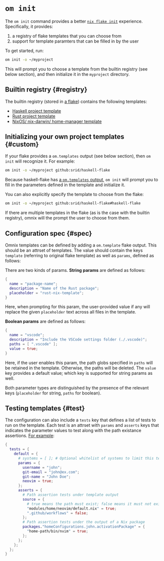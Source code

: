 # `om init`

The `om init` command provides a better [`nix flake init`](https://nix.dev/manual/nix/2.18/command-ref/new-cli/nix3-flake-init) experience. Specifically, it provides:

1. a registry of flake templates that you can choose from
2. support for template paramters that can be filled in by the user

To get started, run:

```sh
om init -o ~/myproject
```

This will prompt you to choose a template from the builtin registry (see below section), and then initialize it in the `myproject` directory.

## Builtin registry {#registry}

The builtin registry (stored in [a flake][flake]) contains the following templates:

- [Haskell project template](https://github.com/srid/haskell-template)
- [Rust project template](https://github.com/srid/rust-nix-template)
- [NixOS/ nix-darwin/ home-manager template](https://github.com/juspay/nixos-unified-template)

[flake]: https://github.com/juspay/omnix/blob/main/crates/omnix-init/registry/flake.nix

## Initializing your own project templates {#custom}

If your flake provides a `om.templates` output (see below section), then `om init` will recognize it. For example:

```sh
om init -o ~/myproject github:srid/haskell-flake
```

Because haskell-flake has [a `om.templates` output](https://github.com/srid/haskell-flake/blob/31d7f050935f5a543212b7624d245f918ab14275/flake.nix#L16-L26), `om init` will prompt you to fill in the parameters defined in the template and initialize it.

You can also explicitly specify the template to choose from the flake:

```sh
om init -o ~/myproject github:srid/haskell-flake#haskell-flake
```

If there are multiple templates in the flake (as is the case with the builtin registry), omnix will the prompt the user to choose from them.

## Configuration spec {#spec}

Omnix templates can be defined by adding a `om.template` flake output. This should be an attrset of templates. The value should contain the keys `template` (referring to original flake template) as well as `params`, defined as follows:

There are two kinds of params. **String params** are defined as follows:

```nix
{
  name = "package-name";
  description = "Name of the Rust package";
  placeholder = "rust-nix-template";
}
```

Here, when prompting for this param, the user-provided value if any will replace the given `placeholder` text across all files in the template.

**Boolean params** are defined as follows:

```nix
{
  name = "vscode";
  description = "Include the VSCode settings folder (./.vscode)";
  paths = [ ".vscode" ];
  value = true;
}
```

Here, if the user enables this param, the path globs specified in `paths` will be retained in the template. Otherwise, the paths will be deleted. The `value` key provides a default value; which key is supported for string params as well.

Both parameter types are distinguished by the presence of the relevant keys (`placeholder` for string, `paths` for boolean).

## Testing templates {#test}

The configuration can also include a `tests` key that defines a list of tests to run on the template. Each test is an attrset with `params` and `asserts` keys that indicates the parameter values to test along with the path existance assertions. [For example](https://github.com/juspay/nixos-unified-template/blob/3c4428ac94a4582a33e6fb3fe18df27bbc1e9eb7/modules/flake-parts/template.nix#L139-L157):

```nix
{
  tests = {
    default = {
      # systems = [ ]; # Optional whitelist of systems to limit this test to
      params = {
        username = "john";
        git-email = "john@ex.com";
        git-name = "John Doe";
        neovim = true;
      };
      asserts = {
        # Path assertion tests under template output
        source = {
          # true means the path must exist; false means it must not exist
          "modules/home/neovim/default.nix" = true;
          ".github/workflows" = false;
        };
        # Path assertion tests under the output of a Nix package
        packages."homeConfigurations.john.activationPackage" = {
          "home-path/bin/nvim" = true;
        };
      };
    };
  };
}
```
